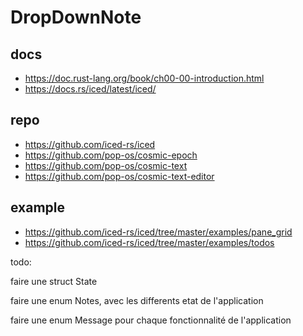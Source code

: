 # DropDownNote


## docs
- https://doc.rust-lang.org/book/ch00-00-introduction.html
- https://docs.rs/iced/latest/iced/

## repo
- https://github.com/iced-rs/iced
- https://github.com/pop-os/cosmic-epoch
- https://github.com/pop-os/cosmic-text
- https://github.com/pop-os/cosmic-text-editor


## example
- https://github.com/iced-rs/iced/tree/master/examples/pane_grid
- https://github.com/iced-rs/iced/tree/master/examples/todos


todo:

faire une struct State

faire une enum Notes, avec les differents etat de l'application


faire une enum Message pour chaque fonctionnalité de l'application

